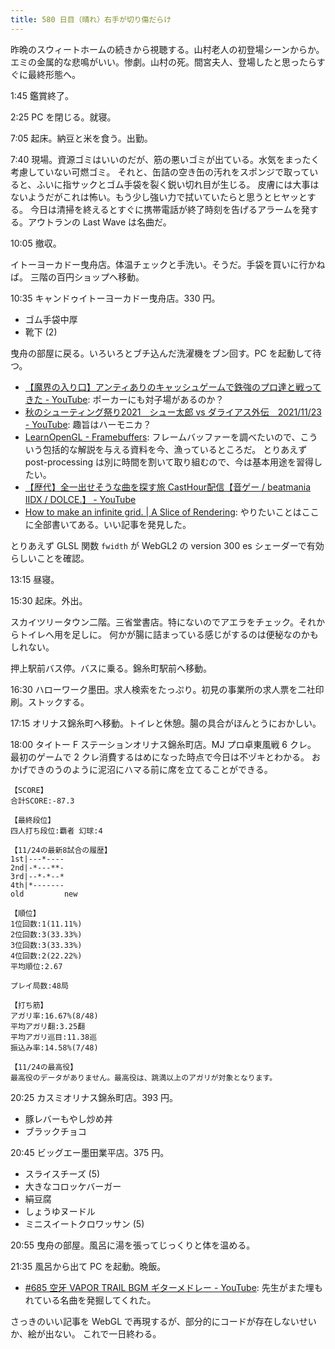 ```yaml
---
title: 580 日目（晴れ）右手が切り傷だらけ
---
```


昨晩のスウィートホームの続きから視聴する。山村老人の初登場シーンからか。
エミの金属的な悲鳴がいい。惨劇。山村の死。間宮夫人、登場したと思ったらすぐに最終形態へ。

1:45 鑑賞終了。

2:25 PC を閉じる。就寝。

7:05 起床。納豆と米を食う。出勤。

7:40 現場。資源ゴミはいいのだが、筋の悪いゴミが出ている。水気をまったく考慮していない可燃ゴミ。
それと、缶詰の空き缶の汚れをスポンジで取っていると、ふいに指サックとゴム手袋を裂く鋭い切れ目が生じる。
皮膚には大事はないようだがこれは怖い。もう少し強い力で拭いていたらと思うとヒヤッとする。
今日は清掃を終えるとすぐに携帯電話が終了時刻を告げるアラームを発する。アウトランの Last Wave は名曲だ。

10:05 撤収。

イトーヨーカドー曳舟店。体温チェックと手洗い。そうだ。手袋を買いに行かねば。
三階の百円ショップへ移動。

10:35 キャンドゥイトーヨーカドー曳舟店。330 円。

* ゴム手袋中厚
* 靴下 (2)

曳舟の部屋に戻る。いろいろとブチ込んだ洗濯機をブン回す。PC を起動して待つ。

* [【魔界の入り口】アンティありのキャッシュゲームで鉄強のプロ達と戦ってきた - YouTube](https://www.youtube.com/watch?v=JMa-XOTu37A):
  ポーカーにも対子場があるのか？
* [秋のシューティング祭り2021　シュー太郎 vs ダライアス外伝　2021/11/23 - YouTube](https://www.youtube.com/watch?v=UUJ6RVVU6QM):
  趣旨はハーモニカ？
* [LearnOpenGL - Framebuffers](https://learnopengl.com/Advanced-OpenGL/Framebuffers):
  フレームバッファーを調べたいので、こういう包括的な解説を与える資料を今、漁っているところだ。
  とりあえず post-processing は別に時間を割いて取り組むので、今は基本用途を習得したい。
* [【歴代】全一出せそうな曲を探す旅 CastHour配信【音ゲー / beatmania IIDX / DOLCE.】 - YouTube](https://www.youtube.com/watch?v=v91eLARmBTI)
* [How to make an infinite grid. &#x7c; A Slice of Rendering](http://asliceofrendering.com/scene%20helper/2020/01/05/InfiniteGrid/):
  やりたいことはここに全部書いてある。いい記事を発見した。

とりあえず GLSL 関数 `fwidth` が WebGL2 の version 300 es シェーダーで有効らしいことを確認。

13:15 昼寝。

15:30 起床。外出。

スカイツリータウン二階。三省堂書店。特にないのでアエラをチェック。それからトイレへ用を足しに。
何かが腸に詰まっている感じがするのは便秘なのかもしれない。

押上駅前バス停。バスに乗る。錦糸町駅前へ移動。

16:30 ハローワーク墨田。求人検索をたっぷり。初見の事業所の求人票を二社印刷。ストックする。

17:15 オリナス錦糸町へ移動。トイレと休憩。腸の具合がほんとうにおかしい。

18:00 タイトー F ステーションオリナス錦糸町店。MJ プロ卓東風戦 6 クレ。
最初のゲームで 2 クレ消費するはめになった時点で今日は不ヅキとわかる。
おかげできのうのように泥沼にハマる前に席を立てることができる。

```text
【SCORE】
合計SCORE:-87.3

【最終段位】
四人打ち段位:覇者 幻球:4

【11/24の最新8試合の履歴】
1st|---*----
2nd|-*---**-
3rd|--*-*--*
4th|*-------
old         new

【順位】
1位回数:1(11.11%)
2位回数:3(33.33%)
3位回数:3(33.33%)
4位回数:2(22.22%)
平均順位:2.67

プレイ局数:48局

【打ち筋】
アガリ率:16.67%(8/48)
平均アガリ翻:3.25翻
平均アガリ巡目:11.38巡
振込み率:14.58%(7/48)

【11/24の最高役】
最高役のデータがありません。最高役は、跳満以上のアガリが対象となります。
```

20:25 カスミオリナス錦糸町店。393 円。

* 豚レバーもやし炒め丼
* ブラックチョコ

20:45 ビッグエー墨田業平店。375 円。

* スライスチーズ (5)
* 大きなコロッケバーガー
* 絹豆腐
* しょうゆヌードル
* ミニスイートクロワッサン (5)

20:55 曳舟の部屋。風呂に湯を張ってじっくりと体を温める。

21:35 風呂から出て PC を起動。晩飯。

* [&#x23;685 空牙 VAPOR TRAIL BGM ギターメドレー - YouTube](https://www.youtube.com/watch?v=grHRP26iR-M):
  先生がまた埋もれている名曲を発掘してくれた。

さっきのいい記事を WebGL で再現するが、部分的にコードが存在しないせいか、絵が出ない。
これで一日終わる。
